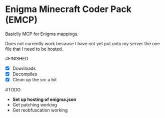 # Enigma Minecraft Coder Pack (EMCP)

Basiclly MCP for Enigma mappings.

Does not currently work because I have not yet put onto my server the one file that I need to be hosted.

#FINISHED
* [x] Downloads
* [x] Decompiles
* [x] Clean up the src a bit

#TODO
* __Set up hosting of enigma.json__
* Get patching working
* Get reobfuscation working
